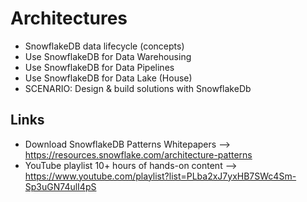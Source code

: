 # Architectures

- SnowflakeDB data lifecycle (concepts)
- Use SnowflakeDB for Data Warehousing
- Use SnowflakeDB for Data Pipelines
- Use SnowflakeDB for Data Lake (House)
- SCENARIO: Design & build solutions with SnowflakeDb


## Links

- Download SnowflakeDB Patterns Whitepapers --> https://resources.snowflake.com/architecture-patterns
- YouTube playlist 10+ hours of hands-on content --> https://www.youtube.com/playlist?list=PLba2xJ7yxHB7SWc4Sm-Sp3uGN74ulI4pS

